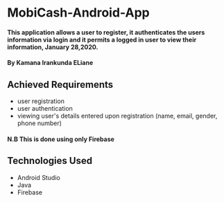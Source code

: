 # MobiCash-Android-App

#### This application allows a user to register, it authenticates the users information via login and it permits a logged in user to view their information, January 28,2020.
#### By **Kamana Irankunda ELiane**

## Achieved Requirements
* user registration
* user authentication
* viewing user's details entered upon registration (name, email, gender, phone number)
#### N.B This is done using only Firebase

## Technologies Used
* Android Studio
* Java 
* Firebase
